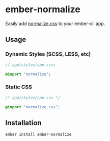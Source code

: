 # ember-normalize

Easily add [normalize.css][normalize] to your ember-cli app.

## Usage

### Dynamic Styles (SCSS, LESS, etc)

```sass
// app/styles/app.scss

@import "normalize";
```

### Static CSS

```css
/* app/styles/app.css */

@import "normalize.css";
```

## Installation

```no-highlight
ember install ember-normalize
```

[bower]: http://bower.io "bower"
[normalize]: https://github.com/necolas/normalize.css/ "normalize.css"
